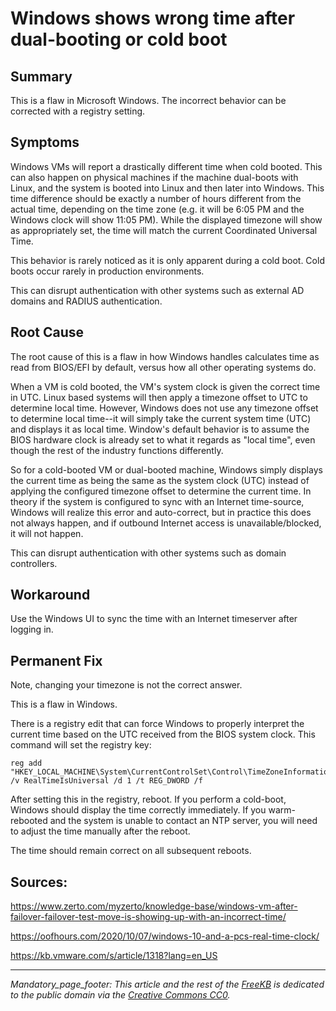 # Windows shows wrong time after dual-booting or cold boot

## Summary
This is a flaw in Microsoft Windows.  The incorrect behavior can be corrected with a registry setting.

## Symptoms
Windows VMs will report a drastically different time when cold booted.  This can also happen on physical machines if the machine dual-boots with Linux, and the system is booted into Linux and then later into Windows.  This time difference should be exactly a number of hours different from the actual time, depending on the time zone (e.g. it will be 6:05 PM and the Windows clock will show 11:05 PM).  While the displayed timezone will show as appropriately set, the time will match the current Coordinated Universal Time.

This behavior is rarely noticed as it is only apparent during a cold boot.  Cold boots occur rarely in production environments.

This can disrupt authentication with other systems such as external AD domains and RADIUS authentication.

## Root Cause
The root cause of this is a flaw in how Windows handles calculates time as read from BIOS/EFI by default, versus how all other operating systems do.

When a VM is cold booted, the VM's system clock is given the correct time in UTC.  Linux based systems will then apply a timezone offset to UTC to determine local time.  However, Windows does not use any timezone offset to determine local time--it will simply take the current system time (UTC) and displays it as local time.  Window's default behavior is to assume the BIOS hardware clock is already set to what it regards as "local time", even though the rest of the industry functions differently.

So for a cold-booted VM or dual-booted machine, Windows simply displays the current time as being the same as the system clock (UTC) instead of applying the configured timezone offset to determine the current time.   In theory if the system is configured to sync with an Internet time-source, Windows will realize this error and auto-correct, but in practice this does not always happen, and if outbound Internet access is unavailable/blocked, it will not happen.

This can disrupt authentication with other systems such as domain controllers.

## Workaround
Use the Windows UI to sync the time with an Internet timeserver after logging in.

## Permanent Fix

Note, changing your timezone is not the correct answer.

This is a flaw in Windows. 

There is a registry edit that can force Windows to properly interpret the current time based on the UTC received from the BIOS system clock. This command will set the registry key:

    reg add "HKEY_LOCAL_MACHINE\System\CurrentControlSet\Control\TimeZoneInformation" /v RealTimeIsUniversal /d 1 /t REG_DWORD /f

After setting this in the registry, reboot.   If you perform a cold-boot, Windows should display the time correctly immediately.  If you warm-rebooted and the system is unable to contact an NTP server, you will need to adjust the time manually after the reboot.

The time should remain correct on all subsequent reboots.

## Sources:
https://www.zerto.com/myzerto/knowledge-base/windows-vm-after-failover-failover-test-move-is-showing-up-with-an-incorrect-time/

https://oofhours.com/2020/10/07/windows-10-and-a-pcs-real-time-clock/

https://kb.vmware.com/s/article/1318?lang=en_US


*** 
_Mandatory_page_footer: This article and the rest of the [FreeKB](../README.md) is dedicated to the public domain via the [Creative Commons CC0](../LICENSE.md)._



